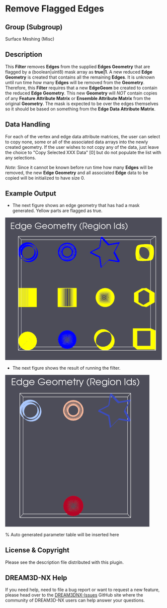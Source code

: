 # Remove Flagged Edges

## Group (Subgroup)

Surface Meshing (Misc)

## Description

This **Filter** removes **Edges** from the supplied **Edges Geometry** that are flagged by a (boolean|uint8) mask array as **true|1**.  A new reduced **Edge Geometry** is created that contains all the remaining **Edges**.  It is unknown until run time how many **Edges** will be removed from the **Geometry**. Therefore, this **Filter** requires that a new **EdgeGeom** be created to contain the reduced **Edge Geometry**. This new **Geometry** will *NOT* contain copies of any **Feature Attribute Matrix** or **Ensemble Attribute Matrix** from the original **Geometry**. The mask is expected to be over the edges themselves so it should be based on something from the **Edge Data Attribute Matrix**.

## Data Handling

For each of the vertex and edge data attribute matrices, the user can select to copy none, some or all of the associated data arrays into the newly created geometry. If the user wishes to not copy any of the data, just leave the choice to "Copy Selected XXX Data" [0] but do not populate the list with any selections.

*Note:* Since it cannot be known before run time how many **Edges** will be removed, the new **Edge Geometry** and all associated **Edge** data to be copied will be initialized to have size 0.

## Example Output

- The next figure shows an edge geometry that has had a mask generated. Yellow parts are flagged as true.

![Masked edge geometries for removal.](Images/RemoveFlaggedEdges_1.png)

- The next figure shows the result of running the filter.

![Resulting edge geometry](Images/RemoveFlaggedEdges_2.png)

% Auto generated parameter table will be inserted here

## License & Copyright

Please see the description file distributed with this plugin.

## DREAM3D-NX Help

If you need help, need to file a bug report or want to request a new feature, please head over to the [DREAM3DNX-Issues](https://github.com/BlueQuartzSoftware/DREAM3DNX-Issues) GitHub site where the community of DREAM3D-NX users can help answer your questions.
